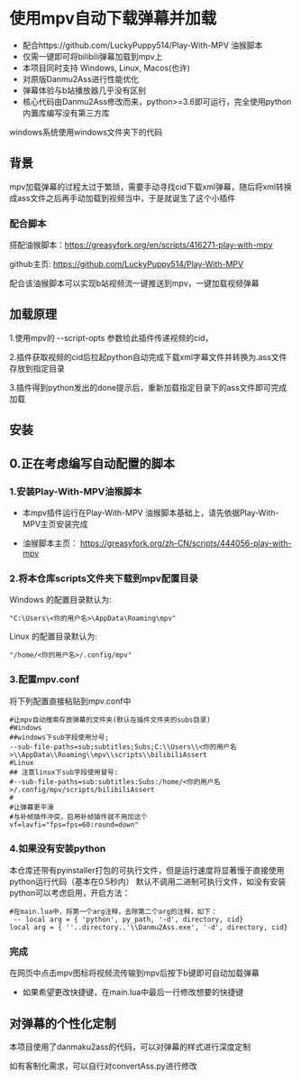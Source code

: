 # 使用mpv自动下载弹幕并加载

- 配合https://github.com/LuckyPuppy514/Play-With-MPV  油猴脚本
- 仅需一键即可将bilibili弹幕加载到mpv上
- 本项目同时支持 Windows, Linux, Macos(也许) 
- 对原版Danmu2Ass进行性能优化
- 弹幕体验与b站播放器几乎没有区别
- 核心代码由Danmu2Ass修改而来，python>=3.6即可运行，完全使用python内置库编写没有第三方库

windows系统使用windows文件夹下的代码

## 背景

mpv加载弹幕的过程太过于繁琐，需要手动寻找cid下载xml弹幕，随后将xml转换成ass文件之后再手动加载到视频当中，于是就诞生了这个小插件

### 配合脚本

搭配油猴脚本：https://greasyfork.org/en/scripts/416271-play-with-mpv

github主页: https://github.com/LuckyPuppy514/Play-With-MPV

配合该油猴脚本可以实现b站视频流一键推送到mpv，一键加载视频弹幕

## 加载原理

1.使用mpv的 --script-opts 参数给此插件传递视频的cid，

2.插件获取视频的cid后拉起python自动完成下载xml字幕文件并转换为.ass文件存放到指定目录

3.插件得到python发出的done提示后，重新加载指定目录下的ass文件即可完成加载


## 安装


## 0.正在考虑编写自动配置的脚本


### 1.安装Play-With-MPV油猴脚本

- 本mpv插件运行在Play-With-MPV 油猴脚本基础上，请先依据Play-With-MPV主页安装完成

- 油猴脚本主页： https://greasyfork.org/zh-CN/scripts/444056-play-with-mpv

### 2.将本仓库scripts文件夹下载到mpv配置目录

Windows 的配置目录默认为: 
``` text
"C:\Users\<你的用户名>\AppData\Roaming\mpv"
```
Linux 的配置目录默认为: 
``` text
"/home/<你的用户名>/.config/mpv"
 ```
### 3.配置mpv.conf
将下列配置直接粘贴到mpv.conf中
``` text
#让mpv自动搜索存放弹幕的文件夹(默认在插件文件夹的subs目录)
#Windows
##windows下sub字段使用分号;
--sub-file-paths=sub;subtitles;Subs;C:\\Users\\<你的用户名>\\AppData\\Roaming\\mpv\\scripts\\bilibiliAssert
#Linux
## 注意linux下sub字段使用冒号:
#--sub-file-paths=sub:subtitles:Subs:/home/<你的用户名>/.config/mpv/scripts/bilibiliAssert
#
#让弹幕更平滑
#与补帧插件冲突，启用补帧插件就不用加这个
vf=lavfi="fps=fps=60:round=down"
```

### 4.如果没有安装python
本仓库还带有pyinstaller打包的可执行文件，但是运行速度将显著慢于直接使用python运行代码（基本在0.5秒内）
默认不调用二进制可执行文件，如没有安装python可以考虑启用，开启方法：
``` text
#在main.lua中，将第一个arg注释，去除第二个arg的注释，如下：
 -- local arg = { 'python', py_path, '-d', directory, cid}
local arg = { ''..directory..'\\Danmu2Ass.exe', '-d', directory, cid}
 ```


### 完成
在网页中点击mpv图标将视频流传输到mpv后按下b键即可自动加载弹幕

- 如果希望更改快捷键，在main.lua中最后一行修改想要的快捷键

## 对弹幕的个性化定制
本项目使用了danmaku2ass的代码，可以对弹幕的样式进行深度定制

如有客制化需求，可以自行对convertAss.py进行修改

